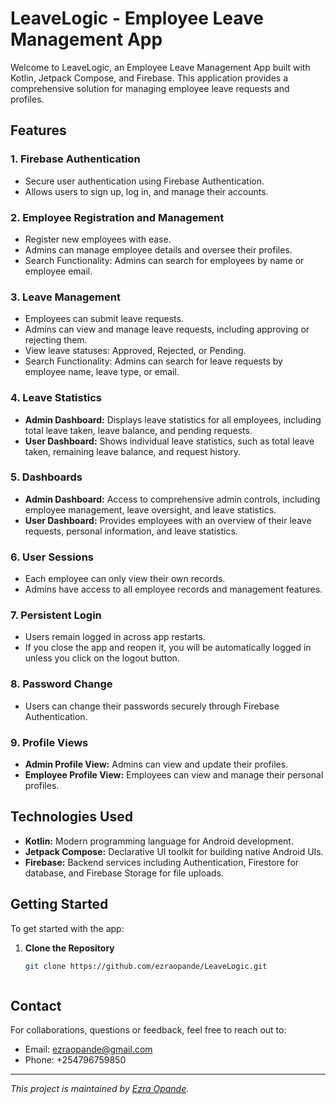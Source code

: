 # LeaveLogic - Employee Leave Management App

Welcome to LeaveLogic, an Employee Leave Management App built with Kotlin, Jetpack Compose, and Firebase. This application provides a comprehensive solution for managing employee leave requests and profiles.


## Features

### 1. Firebase Authentication
- Secure user authentication using Firebase Authentication.
- Allows users to sign up, log in, and manage their accounts.

### 2. Employee Registration and Management
- Register new employees with ease.
- Admins can manage employee details and oversee their profiles.
- Search Functionality: Admins can search for employees by name or employee email.

### 3. Leave Management
- Employees can submit leave requests.
- Admins can view and manage leave requests, including approving or rejecting them.
- View leave statuses: Approved, Rejected, or Pending.
- Search Functionality: Admins can search for leave requests by employee name, leave type, or email.

### 4. Leave Statistics
- **Admin Dashboard:** Displays leave statistics for all employees, including total leave taken, leave balance, and pending requests.
- **User Dashboard:** Shows individual leave statistics, such as total leave taken, remaining leave balance, and request history.

### 5. Dashboards
- **Admin Dashboard:** Access to comprehensive admin controls, including employee management, leave oversight, and leave statistics.
- **User Dashboard:** Provides employees with an overview of their leave requests, personal information, and leave statistics.

### 6. User Sessions
- Each employee can only view their own records.
- Admins have access to all employee records and management features.

### 7. Persistent Login
- Users remain logged in across app restarts.
- If you close the app and reopen it, you will be automatically logged in unless you click on the logout button.

### 8. Password Change
- Users can change their passwords securely through Firebase Authentication.

### 9. Profile Views
- **Admin Profile View:** Admins can view and update their profiles.
- **Employee Profile View:** Employees can view and manage their personal profiles.

## Technologies Used

- **Kotlin:** Modern programming language for Android development.
- **Jetpack Compose:** Declarative UI toolkit for building native Android UIs.
- **Firebase:** Backend services including Authentication, Firestore for database, and Firebase Storage for file uploads.

## Getting Started

To get started with the app:

1. **Clone the Repository**
   ```bash
   git clone https://github.com/ezraopande/LeaveLogic.git



## Contact

For collaborations, questions or feedback, feel free to reach out to:

- Email: ezraopande@gmail.com
- Phone: +254796759850

---

*This project is maintained by [Ezra Opande](https://github.com/ezraopande).*
